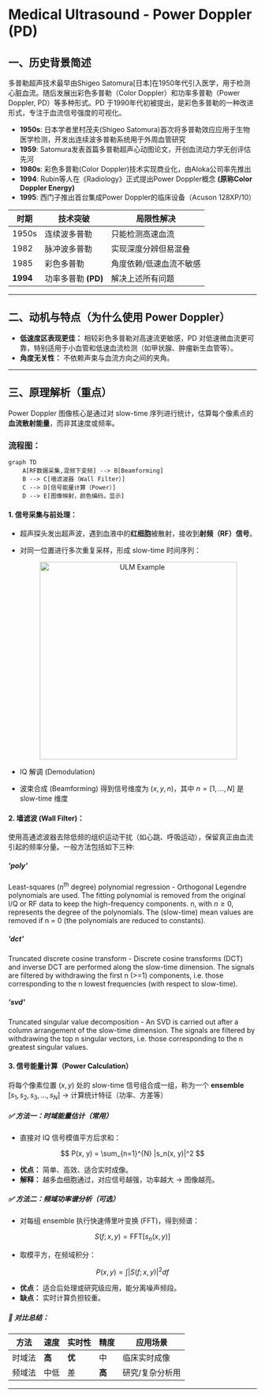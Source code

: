 # Medical Ultrasound - Power Doppler (PD)

## 一、历史背景简述

多普勒超声技术最早由Shigeo Satomura[日本]在1950年代引入医学，用于检测心脏血流。随后发展出彩色多普勒（Color Doppler）和功率多普勒（Power Doppler, PD）等多种形式。PD 于1990年代初被提出，是彩色多普勒的一种改进形式，专注于血流信号强度的可视化。

- **1950s**: 日本学者里村茂夫(Shigeo Satomura)首次将多普勒效应应用于生物医学检测，开发出连续波多普勒系统用于外周血管研究
- **1959**: Satomura发表首篇多普勒超声心动图论文，开创血流动力学无创评估先河
- **1980s**: 彩色多普勒(Color Doppler)技术实现商业化，由Aloka公司率先推出
- **1994**: Rubin等人在《Radiology》正式提出Power Doppler概念 **(原称Color Doppler Energy)**
- **1995**: 西门子推出首台集成Power Doppler的临床设备（Acuson 128XP/10）

| 时期         | 技术突破                  | 局限性解决             |
|--------------|--------------------------|--------------------------|
| 1950s        | 连续波多普勒              | 只能检测高速血流         |
| 1982         | 脉冲波多普勒              | 实现深度分辨但易混叠     |
| 1985         | 彩色多普勒                | 角度依赖/低速血流不敏感  |
| **1994**     | 功率多普勒 **(PD)**       | 解决上述所有问题         |

---

## 二、动机与特点（为什么使用 Power Doppler）

- **低速度区表现更佳：** 相较彩色多普勒对高速流更敏感，PD 对低速微血流更可靠，特别适用于小血管和低速血流检测（如甲状腺、肿瘤新生血管等）。
- **角度无关性：** 不依赖声束与血流方向之间的夹角。

---

## 三、原理解析（重点）

Power Doppler 图像核心是通过对 slow-time 序列进行统计，估算每个像素点的**血流散射能量**，而非其速度或频率。

### 流程图：

```mermaid
graph TD
    A[RF数据采集,混频下变频] --> B[Beamforming]
    B --> C[墙滤波器（Wall Filter）]
    C --> D[信号能量计算（Power）]
    D --> E[图像映射，颜色编码，显示]
```



#### 1. 信号采集与前处理： 
   - 超声探头发出超声波，遇到血液中的**红细胞**被散射，接收到**射频（RF）信号**。
   - 对同一位置进行多次重复采样，形成 slow-time 时间序列：

     <p align="center">
     <img src="https://github.com/user-attachments/assets/a6e85f86-e79c-4e9f-80d6-aa55fa7671c0" alt="ULM Example" width="400">
     </p>
   
   - IQ 解调 (Demodulation)
   - 波束合成 (Beamforming)
     得到信号维度为 $(x, y, n)$，其中 $n = [1, \dots, N]$ 是 slow-time 维度

     
#### 2. 墙滤波 (Wall Filter)：
   使用高通滤波器去除低频的组织运动干扰（如心跳、呼吸运动），保留真正由血流引起的频率分量。一般方法包括如下三种:
##### 'poly'
  Least-squares ($n^\textrm{th}$ degree) polynomial regression - Orthogonal Legendre polynomials are used. The fitting polynomial is removed from the original I/Q or RF data to keep the high-frequency components. n, with $n \geq 0$, represents the degree of the polynomials. The (slow-time) mean values are removed if n = 0 (the polynomials are reduced to constants).
  
##### 'dct'
  Truncated discrete cosine transform - Discrete cosine transforms (DCT) and inverse DCT are performed along the slow-time dimension. The signals are filtered by withdrawing the first n (>=1) components, i.e. those corresponding to the n lowest frequencies (with respect to slow-time).
  
##### 'svd'
  Truncated singular value decomposition - An SVD is carried out after a column arrangement of the slow-time dimension. The signals are filtered by withdrawing the top n singular vectors, i.e. those corresponding to the n greatest singular values.


#### 3. **信号能量计算（Power Calculation）**
将每个像素位置 $(x, y)$ 处的 slow-time 信号组合成一组，称为一个 **ensemble**
$[s_1, s_2, s_3, ..., s_N]$ → 计算统计特征（功率、方差等）

##### ✅ 方法一：时域能量估计（常用）

* 直接对 IQ 信号模值平方后求和：

$$
P(x, y) = \sum_{n=1}^{N} |s_n(x, y)|^2 
$$

* **优点：** 简单、高效、适合实时成像。
* **解释：** 越多血细胞通过，对应信号越强，功率越大 → 图像越亮。

##### ✅ 方法二：频域功率谱分析（可选）

* 对每组 ensemble 执行快速傅里叶变换 (FFT)，得到频谱：

$$
S(f; x, y) = \text{FFT}[s_n(x, y)]
$$

* 取模平方，在频域积分：

$$
P(x, y) = \int |S(f; x, y)|^2 df
$$

* **优点：** 适合后处理或研究级应用，能分离噪声频段。
* **缺点：** 实时计算负担较重。

##### 📌 对比总结：

| 方法  | 速度 | 实时性 | 精度 | 应用场景     |
| --- | -- | --- | -- | -------- |
| 时域法 | **高**  | **优**   | 中  | 临床实时成像   |
| 频域法 | 中低 | 差   | **高**  | 研究/复杂分析用 |

---

